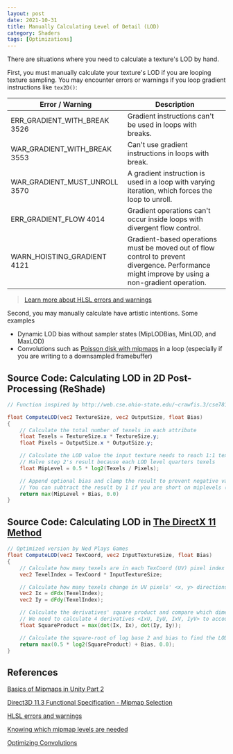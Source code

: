 ```yaml
---
layout: post
date: 2021-10-31
title: Manually Calculating Level of Detail (LOD)
category: Shaders
tags: [Optimizations]
---
```


There are situations where you need to calculate a texture's LOD by hand.

First, you must manually calculate your texture's LOD if you are looping texture sampling. You may encounter errors or warnings if you loop gradient instructions like `tex2D()`:

Error / Warning | Description
--------------- | -----------
ERR_GRADIENT_WITH_BREAK 3526  | Gradient instructions can't be used in loops with breaks.
WAR_GRADIENT_WITH_BREAK 3553  | Can't use gradient instructions in loops with break.
WAR_GRADIENT_MUST_UNROLL 3570 | A gradient instruction is used in a loop with varying iteration, which forces the loop to unroll.
ERR_GRADIENT_FLOW 4014        | Gradient operations can't occur inside loops with divergent flow control.
WARN_HOISTING_GRADIENT 4121   | Gradient-based operations must be moved out of flow control to prevent divergence. Performance might improve by using a non-gradient operation.

> [Learn more about HLSL errors and warnings](https://docs.microsoft.com/en-us/windows/win32/direct3dhlsl/hlsl-errors-and-warnings)

Second, you may manually calculate have artistic intentions. Some examples

+ Dynamic LOD bias without sampler states (MipLODBias, MinLOD, and MaxLOD)
+ Convolutions such as [Poisson disk with mipmaps](https://john-chapman.github.io/2019/03/29/convolution.html) in a loop (especially if you are writing to a downsampled framebuffer)

## Source Code: Calculating LOD in 2D Post-Processing (ReShade)

```glsl
// Function inspired by http://web.cse.ohio-state.edu/~crawfis.3/cse781/Readings/MipMapLevels-Blog.html

float ComputeLOD(vec2 TextureSize, vec2 OutputSize, float Bias)
{
    // Calculate the total number of texels in each attribute
    float Texels = TextureSize.x * TextureSize.y;
    float Pixels = OutputSize.x * OutputSize.y;

    // Calculate the LOD value the input texture needs to reach 1:1 texel:pixel ratio
    // Halve step 2's result because each LOD level quarters texels
    float MipLevel = 0.5 * log2(Texels / Pixels);

    // Append optional bias and clamp the result to prevent negative values
    // You can subtract the result by 1 if you are short on miplevels (The GPU will bilinearly interpolate to the last miplevel)
    return max(MipLevel + Bias, 0.0)
}
```

## Source Code: Calculating LOD in [The DirectX 11 Method](https://microsoft.github.io/DirectX-Specs/d3d/archive/D3D11_3_FunctionalSpec.htm#7.18.10%20Mipmap%20Selection)

```glsl
// Optimized version by Ned Plays Games
float ComputeLOD(vec2 TexCoord, vec2 InputTextureSize, float Bias)
{
    // Calculate how many texels are in each TexCoord (UV) pixel index
    vec2 TexelIndex = TexCoord * InputTextureSize;

    // Calculate how many texels change in UV pixels' <x, y> directions in their respective dimensions
    vec2 Ix = dFdx(TexelIndex);
    vec2 Iy = dFdy(TexelIndex);

    // Calculate the derivatives' square product and compare which dimension needs more LOD coverage
    // We need to calculate 4 derivatives <IxU, IyU, IxV, IyV> to account for cases such as rotated UV maps
    float SquareProduct = max(dot(Ix, Ix), dot(Iy, Iy));

    // Calculate the square-root of log base 2 and bias to find the LOD level
    return max(0.5 * log2(SquareProduct) + Bias, 0.0);
}
```

## References

[Basics of Mipmaps in Unity Part 2](https://www.youtube.com/watch?v=2G0Sime3OH0)

[Direct3D 11.3  Functional Specification - Mipmap Selection](https://microsoft.github.io/DirectX-Specs/d3d/archive/D3D11_3_FunctionalSpec.htm#7.18.10%20Mipmap%20Selection)

[HLSL errors and warnings](https://docs.microsoft.com/en-us/windows/win32/direct3dhlsl/hlsl-errors-and-warnings)

[Knowing which mipmap levels are needed](http://web.cse.ohio-state.edu/~crawfis.3/cse781/Readings/MipMapLevels-Blog.html)

[Optimizing Convolutions](https://john-chapman.github.io/2019/03/29/convolution.html)
